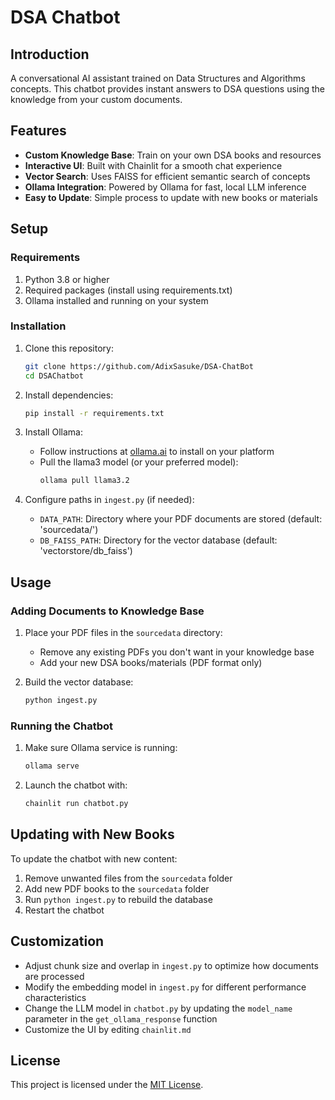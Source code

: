 # DSA Chatbot

## Introduction

A conversational AI assistant trained on Data Structures and Algorithms concepts. This chatbot provides instant answers to DSA questions using the knowledge from your custom documents.

## Features

-   **Custom Knowledge Base**: Train on your own DSA books and resources
-   **Interactive UI**: Built with Chainlit for a smooth chat experience
-   **Vector Search**: Uses FAISS for efficient semantic search of concepts
-   **Ollama Integration**: Powered by Ollama for fast, local LLM inference
-   **Easy to Update**: Simple process to update with new books or materials

## Setup

### Requirements

1. Python 3.8 or higher
2. Required packages (install using requirements.txt)
3. Ollama installed and running on your system

### Installation

1. Clone this repository:

    ```bash
    git clone https://github.com/AdixSasuke/DSA-ChatBot
    cd DSAChatbot
    ```

2. Install dependencies:

    ```bash
    pip install -r requirements.txt
    ```

3. Install Ollama:

    - Follow instructions at [ollama.ai](https://ollama.ai/) to install on your platform
    - Pull the llama3 model (or your preferred model):
        ```bash
        ollama pull llama3.2
        ```

4. Configure paths in `ingest.py` (if needed):
    - `DATA_PATH`: Directory where your PDF documents are stored (default: 'sourcedata/')
    - `DB_FAISS_PATH`: Directory for the vector database (default: 'vectorstore/db_faiss')

## Usage

### Adding Documents to Knowledge Base

1. Place your PDF files in the `sourcedata` directory:

    - Remove any existing PDFs you don't want in your knowledge base
    - Add your new DSA books/materials (PDF format only)

2. Build the vector database:
    ```bash
    python ingest.py
    ```

### Running the Chatbot

1. Make sure Ollama service is running:

    ```bash
    ollama serve
    ```

2. Launch the chatbot with:
    ```bash
    chainlit run chatbot.py
    ```

## Updating with New Books

To update the chatbot with new content:

1. Remove unwanted files from the `sourcedata` folder
2. Add new PDF books to the `sourcedata` folder
3. Run `python ingest.py` to rebuild the database
4. Restart the chatbot

## Customization

-   Adjust chunk size and overlap in `ingest.py` to optimize how documents are processed
-   Modify the embedding model in `ingest.py` for different performance characteristics
-   Change the LLM model in `chatbot.py` by updating the `model_name` parameter in the `get_ollama_response` function
-   Customize the UI by editing `chainlit.md`

## License

This project is licensed under the [MIT License](License).
